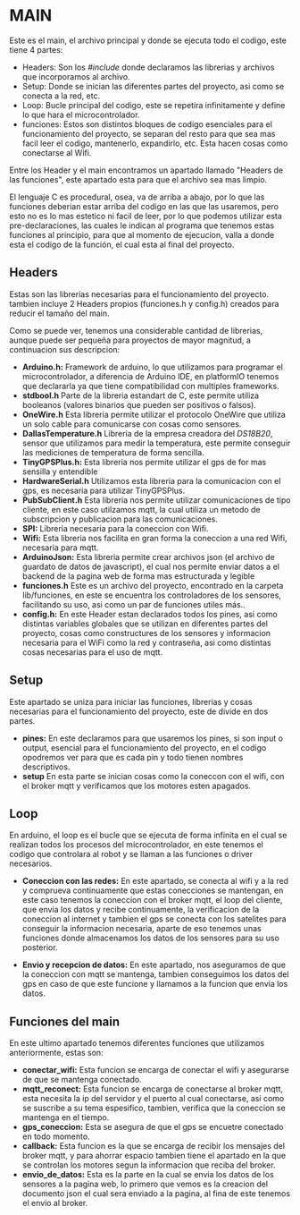 # MAIN

Este es el main, el archivo principal y donde se ejecuta todo el codigo, este tiene 4 partes:

- Headers: Son los *#include* donde declaramos las librerias y archivos que incorporamos al archivo.
- Setup: Donde se inician las diferentes partes del proyecto, asi como se conecta a la red, etc.
- Loop: Bucle principal del codigo, este se repetira infinitamente y define lo que hara el microcontrolador.
- funciones: Estos son distintos bloques de codigo esenciales para el funcionamiento del proyecto, se separan del resto para que sea mas facil leer el codigo, mantenerlo, expandirlo, etc. Esta hacen cosas como conectarse al Wifi.

Entre los Header y el main encontramos un apartado llamado "Headers de las funciones", este apartado esta para que el archivo sea mas limpio.

El lenguaje C es procedural, osea, va de arriba a abajo, por lo que las funciones deberian estar arriba del codigo en las que las usaremos, pero esto no es lo mas estetico ni facil de leer, por lo que podemos utilizar esta pre-declaraciones, las cuales le indican al programa que tenemos estas funciones al principio, para que al momento de ejecucion, valla a donde esta el codigo de la función, el cual esta al final del proyecto.

## Headers

Estas son las librerias necesarias para el funcionamiento del proyecto.
tambien incluye 2 Headers propios (funciones.h y config.h) creados para reducir el tamaño del main.

Como se puede ver, tenemos una considerable cantidad de librerias, aunque puede ser pequeña para proyectos de mayor magnitud, a continuacion sus descripcion:

- __Arduino.h:__ Framework de arduino, lo que utilizamos para programar el microcontrolador, a diferencia de Arduino IDE, en platformIO tenemos que declararla ya que tiene compatibilidad con multiples frameworks.
- __stdbool.h__ Parte de la libreria estandart de C, este permite utiliza booleanos (valores binarios que pueden ser positivos o falsos).
- __OneWire.h__ Esta libreria permite utilizar el protocolo OneWire que utiliza un solo cable para comunicarse con cosas como sensores.
- __DallasTemperature.h__ Libreria de la empresa creadora del *DS18B20*, sensor que utilizamos para medir la temperatura, este permite conseguir las mediciones de temperatura de forma sencilla.
- __TinyGPSPlus.h:__ Esta libreria nos permite utilizar el gps de for mas sensilla y entendible
- __HardwareSerial.h__ Utilizamos esta libreria para la comunicacion con el gps, es necesaria para utilizar TinyGPSPlus.
- __PubSubClient.h__ Esta libreria nos permite utilizar comunicaciones de tipo cliente, en este caso utilzamos mqtt, la cual utiliza un metodo de subscripcion y publicacion para las comunicaciones.
- __SPI:__ Libreria necesaria para la coneccion con Wifi.
- __Wifi:__ Esta libreria nos facilita en gran forma la coneccion a una red Wifi, necesaria para mqtt.
- __ArduinoJson:__ Esta libreria permite crear archivos json (el archivo de guardato de datos de javascript), el cual nos permite enviar datos a el backend de la pagina web de forma mas estructurada y legible
- __funciones.h__ Este es un archivo del proyecto, encontrado en la carpeta lib/funciones, en este se encuentra los controladores de los sensores, facilitando su uso, asi como un par de funciones utiles más..
- __config.h:__ En este Header estan declarados todos los pines, asi como distintas variables globales que se utilizan en diferentes partes del proyecto, cosas como constructures de los sensores y informacion necesaria para el WiFi como la red y contraseña, asi como distintas cosas necesarias para el uso de mqtt.

## Setup

Este apartado se uniza para iniciar las funciones, librerias y cosas necesarias para el funcionamiento del proyecto, este de divide en dos partes.

- __pines:__ En este declaramos para que usaremos los pines, si son input o output, esencial para el funcionamiento del proyecto, en el codigo opodremos ver para que es cada pin y todo tienen nombres descriptivos.
- __setup__ En esta parte se inician cosas como la coneccon con el wifi, con el broker mqtt y verificamos que los motores esten apagados.

## Loop

En arduino, el loop es el bucle que se ejecuta de forma infinita en el cual se realizan todos los procesos del microcontrolador, en este tenemos el codigo que controlara al robot y se llaman a las funciones o driver necesarios.

- __Coneccion con las redes:__ En este apartado, se conecta al wifi y a la red y comprueva continuamente que estas conecciones se mantengan, en este caso tenemos la coneccion con el broker mqtt, el loop del cliente, que envia los datos y recibe continuamente, la verificacion de la coneccion al internet y tambien el gps se conecta con los satelites para conseguir la informacion necesaria, aparte de eso tenemos unas funciones donde almacenamos los datos de los sensores para su uso posterior.

- __Envio y recepcion de datos:__ En este apartado, nos aseguramos de que la coneccion con mqtt se mantenga, tambien conseguimos los datos del gps en caso de que este funcione y llamamos a la funcion que envia los datos.

## Funciones del main

En este ultimo apartado tenemos diferentes funciones que utilizamos anteriormente, estas son:

- __conectar_wifi:__ Esta funcion se encarga de conectar el wifi y asegurarse de que se mantenga conectado.
- __mqtt_reconect:__ Esta funcion se encarga de conectarse al broker mqtt, esta necesita la ip del servidor y el puerto al cual conectarse, asi como se suscribe a su tema espesifico, tambien, verifica que la coneccion se mantenga en el tiempo.
- __gps_coneccion:__ Esta se asegura de que el gps se encuetre conectado en todo momento.
- __callback:__ Esta funcion es la que se encarga de recibir los mensajes del broker mqtt, y para ahorrar espacio tambien tiene el apartado en la que se controlan los motores segun la informacion que reciba del broker.
- __envio_de_datos:__ Esta es la parte en la cual se envia los datos de los sensores a la pagina web, lo primero que vemos es la creacion del documento json el cual sera enviado a la pagina, al fina de este tenemos el envio al broker.
